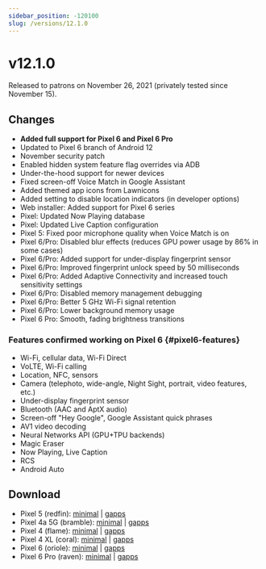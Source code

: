 ```yaml
---
sidebar_position: -120100
slug: /versions/12.1.0
---
```


# v12.1.0

Released to patrons on November 26, 2021 (privately tested since November 15).

## Changes

- **Added full support for Pixel 6 and Pixel 6 Pro**
- Updated to Pixel 6 branch of Android 12
- November security patch
- Enabled hidden system feature flag overrides via ADB
- Under-the-hood support for newer devices
- Fixed screen-off Voice Match in Google Assistant
- Added themed app icons from Lawnicons
- Added setting to disable location indicators (in developer options)
- Web installer: Added support for Pixel 6 series
- Pixel: Updated Now Playing database
- Pixel: Updated Live Caption configuration
- Pixel 5: Fixed poor microphone quality when Voice Match is on
- Pixel 6/Pro: Disabled blur effects (reduces GPU power usage by 86% in some cases)
- Pixel 6/Pro: Added support for under-display fingerprint sensor
- Pixel 6/Pro: Improved fingerprint unlock speed by 50 milliseconds
- Pixel 6/Pro: Added Adaptive Connectivity and increased touch sensitivity settings
- Pixel 6/Pro: Disabled memory management debugging
- Pixel 6/Pro: Better 5 GHz Wi-Fi signal retention
- Pixel 6/Pro: Lower background memory usage
- Pixel 6 Pro: Smooth, fading brightness transitions

### Features confirmed working on Pixel 6 {#pixel6-features}

- Wi-Fi, cellular data, Wi-Fi Direct
- VoLTE, Wi-Fi calling
- Location, NFC, sensors
- Camera (telephoto, wide-angle, Night Sight, portrait, video features, etc.)
- Under-display fingerprint sensor
- Bluetooth (AAC and AptX audio)
- Screen-off "Hey Google", Google Assistant quick phrases
- AV1 video decoding
- Neural Networks API (GPU+TPU backends)
- Magic Eraser
- Now Playing, Live Caption
- RCS
- Android Auto

## Download

- Pixel 5 (redfin): [minimal](https://github.com/ProtonAOSP/android_device_google_redbull/releases/download/v12.1.0/proton-aosp_redfin-factory_12.1.0.zip) | [gapps](https://github.com/ProtonAOSP/android_device_google_redbull/releases/download/v12.1.0/proton-aosp_redfin-factory_12.1.0-gapps.zip)
- Pixel 4a 5G (bramble): [minimal](https://github.com/ProtonAOSP/android_device_google_redbull/releases/download/v12.1.0/proton-aosp_bramble-factory_12.1.0.zip) | [gapps](https://github.com/ProtonAOSP/android_device_google_redbull/releases/download/v12.1.0/proton-aosp_bramble-factory_12.1.0-gapps.zip)
- Pixel 4 (flame): [minimal](https://github.com/ProtonAOSP/android_device_google_redbull/releases/download/v12.1.0/proton-aosp_flame-factory_12.1.0.zip) | [gapps](https://github.com/ProtonAOSP/android_device_google_redbull/releases/download/v12.1.0/proton-aosp_flame-factory_12.1.0-gapps.zip)
- Pixel 4 XL (coral): [minimal](https://github.com/ProtonAOSP/android_device_google_redbull/releases/download/v12.1.0/proton-aosp_coral-factory_12.1.0.zip) | [gapps](https://github.com/ProtonAOSP/android_device_google_redbull/releases/download/v12.1.0/proton-aosp_coral-factory_12.1.0-gapps.zip)
- Pixel 6 (oriole): [minimal](https://github.com/ProtonAOSP/android_device_google_raviole/releases/download/v12.1.0/proton-aosp_oriole-factory_12.1.0.zip) | [gapps](https://github.com/ProtonAOSP/android_device_google_raviole/releases/download/v12.1.0/proton-aosp_oriole-factory_12.1.0-gapps.zip)
- Pixel 6 Pro (raven): [minimal](https://github.com/ProtonAOSP/android_device_google_raviole/releases/download/v12.1.0/proton-aosp_raven-factory_12.1.0.zip) | [gapps](https://github.com/ProtonAOSP/android_device_google_raviole/releases/download/v12.1.0/proton-aosp_raven-factory_12.1.0-gapps.zip)
